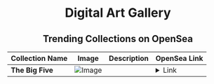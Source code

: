 <div align="center">

# Digital Art Gallery

## Trending Collections on OpenSea

| Collection Name                       | Image                                                                                     | Description                       | OpenSea Link                                                                                          |
|---------------------------------------|-------------------------------------------------------------------------------------------|-----------------------------------|--------------------------------------------------------------------------------------------------------|
| **The Big Five** | ![Image](https://i.seadn.io/s/raw/files/23a4f2fac3827dbe657cb5ead7e3348d.png?w=500&auto=format?w=200&auto=format) |  | <details><summary>Link</summary>[The Big Five](https://opensea.io/collection/the-big-five-8)</details> |

</div>